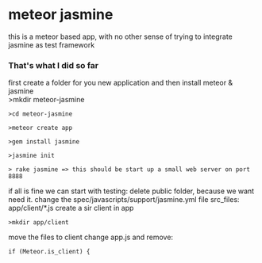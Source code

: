 meteor jasmine
==============

this is a meteor based app, with no other sense of trying to integrate jasmine as test framework

### That's what I did so far

first create a folder for you new application and then install meteor & jasmine  
	>mkdir meteor-jasmine

	>cd meteor-jasmine

	>meteor create app

	>gem install jasmine

	>jasmine init

	> rake jasmine => this should be start up a small web server on port 8888 

if all is fine we can start with testing:
delete public folder, because we want need it.
change the spec/javascripts/support/jasmine.yml file
src_files:
app/client/*.js
create a sir client in app

	>mkdir app/client

move the files to client
change app.js and remove:

	if (Meteor.is_client) {